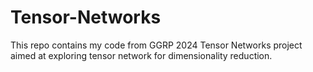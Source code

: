 # Tensor-Networks

This repo contains my code from GGRP 2024 Tensor Networks project aimed at exploring tensor network for dimensionality reduction.
